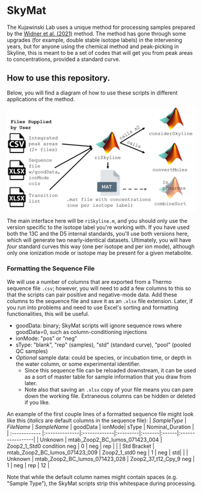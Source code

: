# SkyMat
The Kujawinski Lab uses a unique method for processing samples prepared by the [Widner et al. (2021)](https://doi-org.libproxy.mit.edu/10.1021/acs.analchem.0c03769) method. 
The method has gone through some upgrades (for example, double stable isotope labels) in the intervening years, but for anyone using the chemical method and peak-picking in Skyline, this is meant to be a set of codes that will get you from peak areas to concentrations, provided a standard curve. 

## How to use this repository.
Below, you will find a diagram of how to use these scripts in different applications of the method.

<img src="images/flow.jpg" width="800">

The main interface here will be `riSkyline.m`, and you should only use the version specific to the isotope label you're working with. If you have used both the 13C and the D5 internal standards, you'll use both versions here, which will generate two nearly-identical datasets. Ultimately, you will have _four_ standard curves this way (one per isotope and per ion mode), although only one ionization mode or isotope may be present for a given metabolite.

### Formatting the Sequence File
We will use a number of columns that are exported from a Thermo sequence file `.csv`; however, you will need to add a few columns to this so that the scripts can pair positive and negative-mode data. Add these columns to the sequence file and save it as an `.xlsx` file extension. Later, if you run into problems and need to use Excel's sorting and formatting functionalities, this will be useful.
* goodData: binary; SkyMat scripts will ignore sequence rows where goodData=0, such as column-conditioning injections
* ionMode: "pos" or "neg"
* sType: "blank", "rep" (samples), "std" (standard curve), "pool" (pooled QC samples)
* _Optional_ sample data: could be species, or incubation time, or depth in the water column, or some experimental identifier.
  * Since this sequence file can be reloaded downstream, it can be used as a sort of master table for sample information that you draw from later. 
  * Note also that saving an `.xlsx` copy of your file means you can pare down the working file. Extraneous columns can be hidden or deleted if you like. 

An example of the first couple lines of a formatted sequence file might look like this (*italics* are default columns in the sequence file):
| *SampleType*   | *FileName*     | *SampleName*  | goodData | ionMode| sType | Nominal_Duration |
| :------------ |:--------------|:-------------|:---------|:-------|:------|:-----------------|
| Unknown       | mtab_Zoop2_BC_lumos_071423_004 | Zoop2_1_Std0 condition neg | 0 | neg | rep | |
| Std Bracket   | mtab_Zoop2_BC_lumos_071423_009 | Zoop2_1_std0 neg | 1 | neg | std| |
| Unknown       | mtab_Zoop2_BC_lumos_071423_028 | Zoop2_37_t12_Cpy_9 neg | 1 | neg | rep | 12 |

Note that while the default column names might contain spaces (e.g. "Sample Type"), the SkyMat scripts strip this whitespace during processing.
